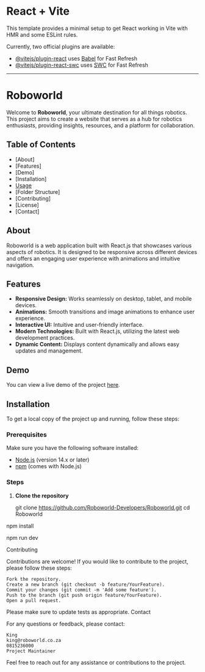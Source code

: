 # React + Vite

This template provides a minimal setup to get React working in Vite with HMR and some ESLint rules.

Currently, two official plugins are available:

- [@vitejs/plugin-react](https://github.com/vitejs/vite-plugin-react/blob/main/packages/plugin-react/README.md) uses [Babel](https://babeljs.io/) for Fast Refresh
- [@vitejs/plugin-react-swc](https://github.com/vitejs/vite-plugin-react-swc) uses [SWC](https://swc.rs/) for Fast Refresh
---------------------------------------------------------------------------------

# Roboworld

Welcome to **Roboworld**, your ultimate destination for all things robotics. This project aims to create a website that serves as a hub for robotics enthusiasts, providing insights, resources, and a platform for collaboration.

## Table of Contents

- [About]
- [Features]
- [Demo]
- [Installation]
- [Usage](#usage)
- [Folder Structure]
- [Contributing]
- [License]
- [Contact]

## About

Roboworld is a web application built with React.js that showcases various aspects of robotics. It is designed to be responsive across different devices and offers an engaging user experience with animations and intuitive navigation.

## Features

- **Responsive Design:** Works seamlessly on desktop, tablet, and mobile devices.
- **Animations:** Smooth transitions and image animations to enhance user experience.
- **Interactive UI:** Intuitive and user-friendly interface.
- **Modern Technologies:** Built with React.js, utilizing the latest web development practices.
- **Dynamic Content:** Displays content dynamically and allows easy updates and management.

## Demo

You can view a live demo of the project [here](https://roboworld.co.za).

## Installation

To get a local copy of the project up and running, follow these steps:

### Prerequisites

Make sure you have the following software installed:

- [Node.js](https://nodejs.org/en/) (version 14.x or later)
- [npm](https://www.npmjs.com/) (comes with Node.js)

### Steps

1. **Clone the repository**

   git clone https://github.com/Roboworld-Developers/Roboworld.git
   cd Roboworld

npm install

npm run dev


Contributing

Contributions are welcome! If you would like to contribute to the project, please follow these steps:

    Fork the repository.
    Create a new branch (git checkout -b feature/YourFeature).
    Commit your changes (git commit -m 'Add some feature').
    Push to the branch (git push origin feature/YourFeature).
    Open a pull request.

Please make sure to update tests as appropriate.
Contact

For any questions or feedback, please contact:

    King
    king@roboworld.co.za
    0815236000
    Project Maintainer

Feel free to reach out for any assistance or contributions to the project.
